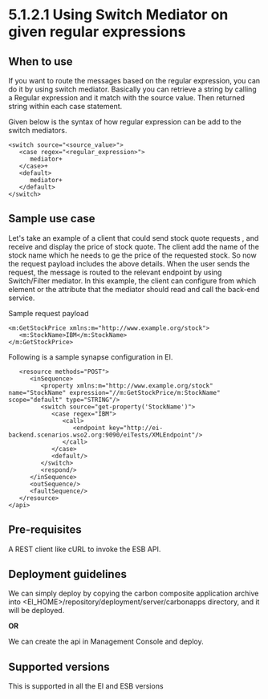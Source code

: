 # 5.1.2.1 Using Switch Mediator on given regular expressions

## When to use

If you want to route the messages based on the regular expression, you can do it by using switch mediator.
Basically you can retrieve a string by calling a Regular expression and it match with the source value. Then returned string within each case statement.

Given below is the syntax of how regular expression can be add to the switch mediators.

```
<switch source="<source_value>">
   <case regex="<regular_expression>">
      mediator+
   </case>+
   <default>
      mediator+
   </default>
</switch>

```

## Sample use case
Let's take an example of a client that could send stock quote requests , and receive and display the price of stock quote.
The client add the name of the stock name which he needs to ge the price of the requested stock.
So now the request payload includes the above details. When the user sends the request,
the message is routed to the relevant endpoint by using Switch/Filter mediator.
In this example, the client can configure from which element or the attribute that the mediator should read and call the back-end service.

Sample request payload

```
<m:GetStockPrice xmlns:m="http://www.example.org/stock">
   <m:StockName>IBM</m:StockName>
</m:GetStockPrice>

```

Following is a sample synapse configuration in EI.

```
   <resource methods="POST">
      <inSequence>
         <property xmlns:m="http://www.example.org/stock" name="StockName" expression="//m:GetStockPrice/m:StockName" scope="default" type="STRING"/>
         <switch source="get-property('StockName')">
            <case regex="IBM">
               <call>
                  <endpoint key="http://ei-backend.scenarios.wso2.org:9090/eiTests/XMLEndpoint"/>
               </call>
            </case>
            <default/>
         </switch>
         <respond/>
      </inSequence>
      <outSequence/>
      <faultSequence/>
   </resource>
</api>

```

## Pre-requisites

A REST client like cURL to invoke the ESB API.

## Deployment guidelines

We can simply deploy by copying the carbon composite application archive into <EI_HOME>/repository/deployment/server/carbonapps directory, and it will be deployed.

**OR**

We can create the api in Management Console and deploy.

## Supported versions

This is supported in all the EI and ESB versions









